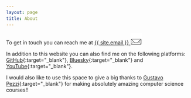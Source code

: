 ```yaml
---
layout: page
title: About
---
```


To get in touch you can reach me at <a href="mailto:{{ site.email }}">{{ site.email }}  <img src="/img/mail1.gif" width="32" height="32"></a>

In addition to this website you can also find me on the following platforms:
[GitHub](https://github.com/lzzrhx){:target="_blank"}, [Bluesky](https://lzzrhx.bsky.social){:target="_blank"} and [YouTube](https://youtube.com/@lzzrhx){:target="_blank"}.

<!--
[Steam](https://steamcommunity.com/id/lzzrhx/){:target="_blank"}
[Backloggd](https://backloggd.com/u/lzzrhx/){:target="_blank"}
[Last.fm](https://www.last.fm/user/lzzrhx){:target="_blank"}
[Bandcamp](https://bandcamp.com/lzzrhx){:target="_blank"}
[Letterboxd](https://letterboxd.com/.../){:target="_blank"}
-->

I would also like to use this space to give a big thanks to [Gustavo Pezzi](https://pikuma.com/){:target="_blank"} for making absolutely amazing computer science courses!!
